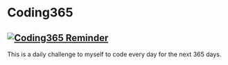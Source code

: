 # Coding365

[![Coding365 Reminder](https://github.com/Antoine-Meloche/Coding365/actions/workflows/coding365-reminder.yml/badge.svg?branch=main)](https://github.com/Antoine-Meloche/Coding365/actions/workflows/coding365-reminder.yml)
---
This is a daily challenge to myself to code every day for the next 365 days.
